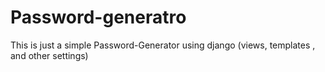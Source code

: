 # Password-generatro
This is just a simple Password-Generator using django (views, templates , and other settings) 
